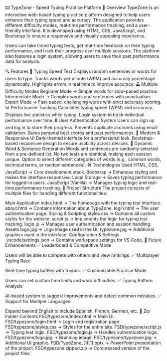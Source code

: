 ⌨️ TypeZone - Speed Typing Practice Platform
📌 Overview
TypeZone is an interactive web-based typing practice platform designed to help users enhance their typing speed and accuracy. The application provides different difficulty modes, real-time performance tracking, and a user-friendly interface. It is developed using HTML, CSS, JavaScript, and Bootstrap to ensure a responsive and visually appealing experience.

Users can take timed typing tests, get real-time feedback on their typing performance, and track their progress over multiple sessions. The platform also features a login system, allowing users to save their past performance data for analysis.

🔍 Features
🎯 Typing Speed Test
Displays random sentences or words for users to type.
Tracks words per minute (WPM) and accuracy percentage dynamically.
Highlights errors in real time to improve accuracy.
🕹️ Multiple Difficulty Modes
Beginner Mode → Simple words for slow-paced practice.
Intermediate Mode → Complex words and sentences with punctuation.
Expert Mode → Fast-paced, challenging words with strict accuracy scoring.
📊 Performance Tracking
Calculates typing speed (WPM) and accuracy.
Displays live statistics while typing.
Login system to track individual performance over time.
🔒 User Authentication System
Users can sign up and log in to store their progress.
Prevents duplicate accounts using email validation.
Saves personal best scores and past performances.
🎨 Modern & Responsive UI
Dark-themed interface for a professional look.
Bootstrap-based responsive design to ensure usability across devices.
🔄 Dynamic Word & Sentence Generation
Words and sentences are randomly selected from a pre-defined list.
No two tests are identical, making each session unique.
Option to select different categories of words (e.g., common words, technical terms, or random sentences).
🛠️ Technologies Used
HTML, CSS, JavaScript → Core development stack.
Bootstrap → Enhances styling and makes the interface responsive.
Local Storage → Saves typing performance for logged-in users.
JavaScript (Vanilla) → Manages typing logic and real-time performance tracking.
📂 Project Structure
The project consists of multiple files for handling different functionalities:

Main Application
index.html → The homepage with the typing test interface.
about.html → Contains information about TypeZone.
login.html → The user authentication page.
Styling & Scripting
styles.css → Contains all custom styles for the website.
script.js → Implements the logic for typing test tracking.
login.js → Manages user authentication and session handling.
Assets
logo.jpg → Logo image used in the UI.
typezone.jpg → Additional graphics used in the interface.
Configuration & Settings
.vscode/settings.json → Contains workspace settings for VS Code.
🚀 Future Enhancements
✅ Leaderboard & Competitive Mode

Users will be able to compete with others and view rankings.
✅ Multiplayer Typing Race

Real-time typing battles with friends.
✅ Customizable Practice Mode

Users can set custom time limits and word difficulties.
✅ Typing Pattern Analysis

AI-based system to suggest improvements and detect common mistakes.
✅ Support for Multiple Languages

Expand beyond English to include Spanish, French, German, etc.
📂 Zip Folder Contents
FSD/typezone/index.html → Main UI.
FSD/typezone/login.html → Login and registration page.
FSD/typezone/styles.css → Styles for the entire site.
FSD/typezone/script.js → Typing test logic.
FSD/typezone/login.js → Handles authentication logic.
FSD/typezone/logo.jpg → Branding image.
FSD/typezone/typezone.jpg → Additional UI graphic.
FSD/TypeZone_(1)[1].pptx → PowerPoint presentation of the project.
FSD/typezone zipped.zip → Compressed version of the project files.
